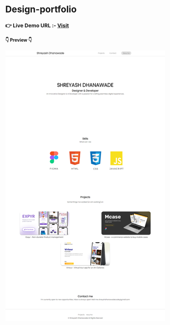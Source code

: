 # Design-portfolio
<!--Link-->

### **👉 Live Demo URL :-** <a href="https://shreyash-design.netlify.app/">**Visit**</a>

#### 👇 Preview 👇

![Preview](./Images/img/projects/preview.png)
